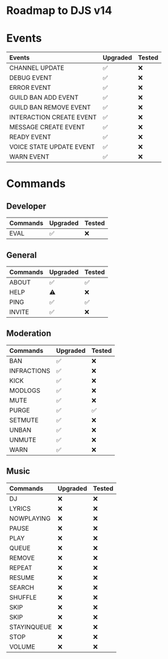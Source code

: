 # Roadmap to DJS v14

# Events

| Events                   | Upgraded | Tested |
| :----------------------- | :------- | :----- |
| CHANNEL UPDATE           | ✅       | ❌     |
| DEBUG EVENT              | ✅       | ❌     |
| ERROR EVENT              | ✅       | ❌     |
| GUILD BAN ADD EVENT      | ✅       | ❌     |
| GUILD BAN REMOVE EVENT   | ✅       | ❌     |
| INTERACTION CREATE EVENT | ✅       | ❌     |
| MESSAGE CREATE EVENT     | ✅       | ❌     |
| READY EVENT              | ✅       | ❌     |
| VOICE STATE UPDATE EVENT | ✅       | ❌     |
| WARN EVENT               | ✅       | ❌     |

# Commands

## Developer

| Commands | Upgraded | Tested |
| :------- | :------- | :----- |
| EVAL     | ✅       | ❌     |

## General

| Commands | Upgraded | Tested |
| :------- | :------- | :----- |
| ABOUT    | ✅       | ✅     |
| HELP     | ⚠️       | ❌     |
| PING     | ✅       | ✅     |
| INVITE   | ✅       | ❌     |

## Moderation

| Commands    | Upgraded | Tested |
| :---------- | :------- | :----- |
| BAN         | ✅       | ❌     |
| INFRACTIONS | ✅       | ❌     |
| KICK        | ✅       | ❌     |
| MODLOGS     | ✅       | ❌     |
| MUTE        | ✅       | ❌     |
| PURGE       | ✅       | ✅     |
| SETMUTE     | ✅       | ❌     |
| UNBAN       | ✅       | ❌     |
| UNMUTE      | ✅       | ❌     |
| WARN        | ✅       | ❌     |

## Music

| Commands    | Upgraded | Tested |
| :---------- | :------- | :----- |
| DJ          | ❌       | ❌     |
| LYRICS      | ❌       | ❌     |
| NOWPLAYING  | ❌       | ❌     |
| PAUSE       | ❌       | ❌     |
| PLAY        | ❌       | ❌     |
| QUEUE       | ❌       | ❌     |
| REMOVE      | ❌       | ❌     |
| REPEAT      | ❌       | ❌     |
| RESUME      | ❌       | ❌     |
| SEARCH      | ❌       | ❌     |
| SHUFFLE     | ❌       | ❌     |
| SKIP        | ❌       | ❌     |
| SKIP        | ❌       | ❌     |
| STAYINQUEUE | ❌       | ❌     |
| STOP        | ❌       | ❌     |
| VOLUME      | ❌       | ❌     |
